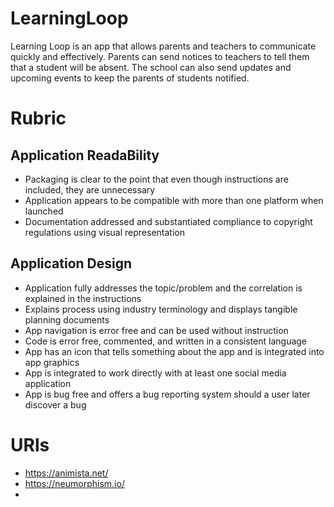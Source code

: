 # LearningLoop
Learning Loop is an app that allows parents and teachers to communicate quickly and effectively. Parents can send notices to teachers to tell them that a student will be absent. The school can also send updates and upcoming events to keep the parents of students notified.
# Rubric
## Application ReadaBility
- Packaging is clear to the
point that even though
instructions are included,
they are unnecessary
- Application appears to be
compatible with more
than one platform when
launched
- Documentation addressed and substantiated compliance
to copyright regulations using visual representation
## Application Design
- Application fully
addresses the
topic/problem and the
correlation is explained in
the instructions
- Explains process using
industry terminology and
displays tangible planning
documents
- App navigation is error
free and can be used
without instruction
- Code is error free,
commented, and written
in a consistent language
- App has an icon that tells
something about the app
and is integrated into app
graphics
- App is integrated to work
directly with at least one
social media application
- App is bug free and offers
a bug reporting system
should a user later
discover a bug

# URls
- https://animista.net/
- https://neumorphism.io/
- 
